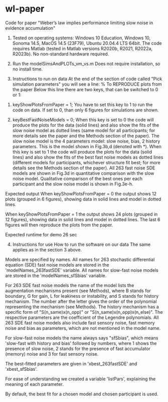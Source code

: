 # wl-paper
Code for paper "Weber’s law implies performance limiting slow noise in evidence accumulation"

1. Tested on operating systems: Windows 10 Education, Windows 10, Sonoma 14.5, MacOS 14.5 (23F79), Ubuntu 20.04.4 LTS 64bit.
The code requires Matlab (tested in Matlab versions R2020b, R2021, R2022a, R2023b).
No non-standard hardware required.

2. Run the modelSimsAndPLOTs_vm_vs.m
Does not require installation, so no install time.

3. Instructions to run on data
At the end of the section of code called "Pick simulation parameters" you will see a line:
% To REPRODUCE plots from the paper
Below this line there are two keys, that can be switched to 0 or 1:
1) keyShowPlotsFromPaper = 1;
You have to set this key to 1 to run the code on data. If set to 0, than only 6 figures for simulations are shown.

2) keyBestFastNoiseModels = 0;
When this key is set to 0 the code will produce the plots for the data (solid lines) and also show the fits of the slow noise model as dotted lines (same model for all participants; for more details see the paper and the Methods section of the paper). The slow noise model is the 4 parameters model: slow noise, bias, 2 history parameters. This is the model shown in Fig.3b,d (denoted with *).
When this key is set to 1 the code will produce the plots for the data (solid lines) and also show the fits of the best fast noise models as dotted lines (different models for participants, whichever structure fit best; for more details see the Methods section of the paper). All 263 fast noise SDE models are shown in Fig.3d in quantitative comparison with the slow noise model. Qualitative comparison of the best ones per each participant and the slow noise model is shown in Fig.3e-h.

Expected output
When keyShowPlotsFromPaper = 0 the output shows 12 plots (grouped in 6 figures), showing data in solid lines and model in dotted lines.

When keyShowPlotsFromPaper = 1 the output shows 24 plots (grouped in 12 figures), showing data in solid lines and model in dotted lines.
The last 6 figures will then reproduce the plots from the paper.

Expected runtime for demo
26 sec

4. Instructions for use 
How to run the software on our data
The same applies as in the section 3 above.

Models are specified by names. All names for 263 stochastic differential equation (SDE) fast noise models are stored in the 'modelNames_263fastSDE' variable. All names for slow-fast noise models are stored in the 'modelNames_sfSbias' variable.

For 263 SDE fast noise models the name of the model lists the augmentation mechanisms present (see Methods), where B stands for boundary, G for gain, L for leakiness or instability, and S stands for history mechanism. The number after the letter gives the order of the polynomial representing the mechanism (see Methods). The history mechanism has a specific form of "S(n_same)x(n_opp)" or "S(n_same)x(n_opp)x(n_else)". The respective parameters are the coefficient of the Legendre polynomials. All 263 SDE fast noise models also include fast sensory noise, fast memory noise and bias as parameters, which are not mentioned in the model name.

For slow-fast noise models the name always says "sfSbias", which means 'slow-fast with history and bias' followed by numbers, where 1 shows the presence of slow noise, 2 stands for the presence of fast accumulator (memory) noise and 3 for fast sensory noise.

The best-fitted parameters are given in 'xbest_263fastSDE' and 'xbest_sfSbias'.

For ease of understanding we created a variable 'listPars', explaining the meaning of each parameter.

By default, the best fit for a chosen model and chosen participant is used.
